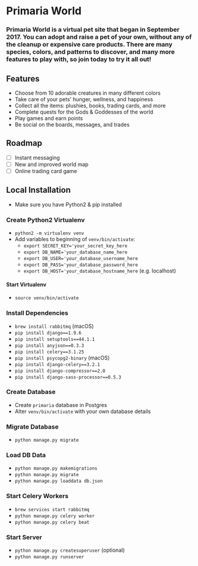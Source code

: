 # Primaria World
### Primaria World is a virtual pet site that began in September 2017. You can adopt and raise a pet of your own, without any of the cleanup or expensive care products. There are many species, colors, and patterns to discover, and many more features to play with, so join today to try it all out!

## Features
- Choose from 10 adorable creatures in many different colors
- Take care of your pets' hunger, wellness, and happiness
- Collect all the items: plushies, books, trading cards, and more
- Complete quests for the Gods & Goddesses of the world
- Play games and earn points
- Be social on the boards, messages, and trades

## Roadmap
- [ ] Instant messaging
- [ ] New and improved world map
- [ ] Online trading card game

## Local Installation
- Make sure you have Python2 & pip installed

### Create Python2 Virtualenv
- `python2 -m virtualenv venv`
- Add variables to beginning of `venv/bin/activate`:
    - `export SECRET_KEY='your_secret_key_here`
    - `export DB_NAME='your_database_name_here`
    - `export DB_USER='your_database_username_here`
    - `export DB_PASS='your_database_password_here`
    - `export DB_HOST='your_database_hostname_here` (e.g. localhost)

#### Start Virtualenv
- `source venv/bin/activate`

### Install Dependencies
- `brew install rabbitmq` (macOS)
- `pip install django==1.9.6`
- `pip install setuptools==44.1.1`
- `pip install anyjson==0.3.3`
- `pip install celery==3.1.25`
- `pip install psycopg2-binary` (macOS)
- `pip install django-celery==3.2.1`
- `pip install django-compressor==2.0`
- `pip install django-sass-processor==0.5.3`

### Create Database
- Create `primaria` database in Postgres
- Alter `venv/bin/activate` with your own database details

### Migrate Database
- `python manage.py migrate`

### Load DB Data
- `python manage.py makemigrations`
- `python manage.py migrate`
- `python manage.py loaddata db.json`

### Start Celery Workers
- `brew services start rabbitmq`
- `python manage.py celery worker`
- `python manage.py celery beat`

### Start Server
- `python manage.py createsuperuser` (optional)
- `python manage.py runserver`

